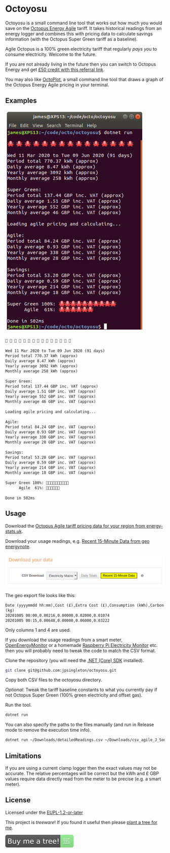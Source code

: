 # Octoyosu

Octoyosu is a small command line tool that works out how much you would save on the [Octopus Energy Agile](https://octopus.energy/agile/) tariff.
It takes historical readings from an energy logger and combines this with pricing data to calculate savings information (with the Octopus Super Green tariff as a baseline).

Agile Octopus is a 100% green electricity tariff that regularly _pays you_ to consume electricity.
Welcome to the future.

If you are not already living in the future then you can switch to Octopus Energy and get [£50 credit with this referral link](https://share.octopus.energy/witty-wave-889).

You may also like [OctoPlot](https://github.com/jpsingleton/octoplot), a small command line tool that draws a graph of the Octopus Energy Agile pricing in your terminal.

## Examples

![octoyosu screenshot](octoyosu.png)

```text
🐙 🐙 🐙 🐙 🐙 🐙 🐙 🐙 🐙 🐙 🐙 🐙 🐙 🐙 🐙

Wed 11 Mar 2020 to Tue 09 Jun 2020 (91 days)
Period total 770.37 kWh (approx)
Daily average 8.47 kWh (approx)
Yearly average 3092 kWh (approx)
Monthly average 258 kWh (approx)

Super Green:
Period total 137.44 GBP inc. VAT (approx)
Daily average 1.51 GBP inc. VAT (approx)
Yearly average 552 GBP inc. VAT (approx)
Monthly average 46 GBP inc. VAT (approx)

Loading agile pricing and calculating...

Agile:
Period total 84.24 GBP inc. VAT (approx)
Daily average 0.93 GBP inc. VAT (approx)
Yearly average 338 GBP inc. VAT (approx)
Monthly average 28 GBP inc. VAT (approx)

Savings:
Period total 53.20 GBP inc. VAT (approx)
Daily average 0.59 GBP inc. VAT (approx)
Yearly average 214 GBP inc. VAT (approx)
Monthly average 18 GBP inc. VAT (approx)

Super Green 100%: 🐙🐙🐙🐙🐙🐙🐙🐙🐙🐙
      Agile  61%: 🐙🐙🐙🐙🐙🐙

Done in 502ms
```

## Usage

Download the [Octopus Agile tariff pricing data for your region from energy-stats.uk](https://www.energy-stats.uk/download-historical-pricing-data/).

Download your usage readings, e.g. [Recent 15-Minute Data from geo energynote](https://www.energynote.eu/services/).

![geo energynote Recent 15-Minute Data highlighted](energynote-download.png)

The geo export file looks like this:

```csv
Date (yyyymmdd hh:mm),Cost (£),Extra Cost (£),Consumption (kWh),Carbon (kg)
20201005 00:00,0.00216,0.00000,0.02000,0.01074
20201005 00:15,0.00648,0.00000,0.06000,0.03222
```

Only columns 1 and 4 are used.

If you download the usage readings from a smart meter, [OpenEnergyMonitor](https://openenergymonitor.org/) or a homemade [Raspberry Pi Electricity Monitor](https://unop.uk/raspberry-pi-electricity-monitor) etc. then you will probably need to tweak the code to match the CSV format.

Clone the repository
(you will need the [.NET (Core) SDK](https://dotnet.microsoft.com/download) installed).

```bash
git clone git@github.com:jpsingleton/octoyosu.git
```

Copy both CSV files to the octoyosu directory.

_Optional_: Tweak the tariff baseline constants to what you currently pay if not Octopus Super Green (100% green electricity and offset gas).

Run the tool.

```bash
dotnet run
```

You can also specify the paths to the files manually (and run in Release mode to remove the execution time info).

```bash
dotnet run ~/Downloads/detailedReadings.csv ~/Downloads/csv_agile_J_South_Eastern_England.csv -c Release
```

## Limitations

If you are using a current clamp logger then the exact values may not be accurate. The relative percentages will be correct but the kWh and £ GBP values require data directly read from the meter to be precise (e.g. a smart meter). 

## License

Licensed under the [EUPL-1.2-or-later](https://joinup.ec.europa.eu/collection/eupl/introduction-eupl-licence)

This project is _treeware_! If you found it useful then please [plant a tree for me](https://offset.earth/unitsetsoftware).

[![Buy me a tree!](buy-me-a-tree.svg)](https://offset.earth/unitsetsoftware)
